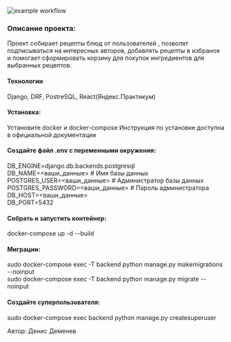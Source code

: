 ![example workflow](https://github.com/DenisDemenev/foodgram-project-react/actions/workflows/foodgram_workflow.yml/badge.svg)  

### Описание проекта:

Проект собирает рецепты блюд от пользователей , позволят подписываться на интересных авторов, добавлять рецепты в избраное и помогает сформировать корзину для покупок ингредиентов для выбранных рецептов.

#### Технологии
Django, DRF, PostreSQL, React(Яндекс.Практикум)


#### Установка:

Установите docker и docker-compose Инструкция по установке доступна в официальной документации

#### Создайте файл .env с переменными окружения:

DB_ENGINE=django.db.backends.postgresql</br>
DB_NAME=<ваши_данные> # Имя базы данных</br>
POSTGRES_USER=<ваши_данные> # Администратор базы данных</br>
POSTGRES_PASSWORD=<ваши_данные> # Пароль администратора</br>
DB_HOST=<ваши_данные></br>
DB_PORT=5432</br>

#### Собрать и запустить контейнер:

docker-compose up -d --build

#### Миграции:

sudo docker-compose exec -T backend python manage.py makemigrations --noinput</br>
sudo docker-compose exec -T backend python manage.py migrate --noinput

#### Создайте суперпользователя:

sudo docker-compose exec backend python manage.py createsuperuser


Автор: Денис Деменев